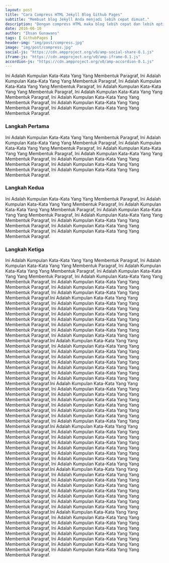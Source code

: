 ```yaml
---
layout: post
title: "Cara Compress HTML Jekyll Blog Github Pages"
subtitle: "Membuat blog Jekyll Anda menjadi lebih cepat dimuat."
description: "Dengan compress HTML maka blog lebih cepat dan lebih optimal dalam pemuatan kode blog."
date: 2016-06-10
author: "Ihsan Gunawans"
tags: [ GithubPages ]
header-img: "img/post/compress.jpg"
image: "img/post/compress.jpg"
social-js: "https://cdn.ampproject.org/v0/amp-social-share-0.1.js"
iframe-js: "https://cdn.ampproject.org/v0/amp-iframe-0.1.js"
accordion-js: "https://cdn.ampproject.org/v0/amp-accordion-0.1.js"
---
```


Ini Adalah Kumpulan Kata-Kata Yang Yang Membentuk Paragraf, Ini Adalah Kumpulan Kata-Kata Yang Yang Membentuk Paragraf, Ini Adalah Kumpulan Kata-Kata Yang Yang Membentuk Paragraf, Ini Adalah Kumpulan Kata-Kata Yang Yang Membentuk Paragraf, Ini Adalah Kumpulan Kata-Kata Yang Yang Membentuk Paragraf, Ini Adalah Kumpulan Kata-Kata Yang Yang Membentuk Paragraf, Ini Adalah Kumpulan Kata-Kata Yang Yang Membentuk Paragraf, Ini Adalah Kumpulan Kata-Kata Yang Yang Membentuk Paragraf.

### Langkah Pertama

Ini Adalah Kumpulan Kata-Kata Yang Yang Membentuk Paragraf, Ini Adalah Kumpulan Kata-Kata Yang Yang Membentuk Paragraf, Ini Adalah Kumpulan Kata-Kata Yang Yang Membentuk Paragraf, Ini Adalah Kumpulan Kata-Kata Yang Yang Membentuk Paragraf, Ini Adalah Kumpulan Kata-Kata Yang Yang Membentuk Paragraf, Ini Adalah Kumpulan Kata-Kata Yang Yang Membentuk Paragraf, Ini Adalah Kumpulan Kata-Kata Yang Yang Membentuk Paragraf, Ini Adalah Kumpulan Kata-Kata Yang Yang Membentuk Paragraf.

### Langkah Kedua

Ini Adalah Kumpulan Kata-Kata Yang Yang Membentuk Paragraf, Ini Adalah Kumpulan Kata-Kata Yang Yang Membentuk Paragraf, Ini Adalah Kumpulan Kata-Kata Yang Yang Membentuk Paragraf, Ini Adalah Kumpulan Kata-Kata Yang Yang Membentuk Paragraf, Ini Adalah Kumpulan Kata-Kata Yang Yang Membentuk Paragraf, Ini Adalah Kumpulan Kata-Kata Yang Yang Membentuk Paragraf, Ini Adalah Kumpulan Kata-Kata Yang Yang Membentuk Paragraf, Ini Adalah Kumpulan Kata-Kata Yang Yang Membentuk Paragraf.

### Langkah Ketiga

Ini Adalah Kumpulan Kata-Kata Yang Yang Membentuk Paragraf, Ini Adalah Kumpulan Kata-Kata Yang Yang Membentuk Paragraf, Ini Adalah Kumpulan Kata-Kata Yang Yang Membentuk Paragraf, Ini Adalah Kumpulan Kata-Kata Yang Yang Membentuk Paragraf, Ini Adalah Kumpulan Kata-Kata Yang Yang Membentuk Paragraf, Ini Adalah Kumpulan Kata-Kata Yang Yang Membentuk Paragraf, Ini Adalah Kumpulan Kata-Kata Yang Yang Membentuk Paragraf, Ini Adalah Kumpulan Kata-Kata Yang Yang Membentuk Paragraf.Ini Adalah Kumpulan Kata-Kata Yang Yang Membentuk Paragraf, Ini Adalah Kumpulan Kata-Kata Yang Yang Membentuk Paragraf, Ini Adalah Kumpulan Kata-Kata Yang Yang Membentuk Paragraf, Ini Adalah Kumpulan Kata-Kata Yang Yang Membentuk Paragraf, Ini Adalah Kumpulan Kata-Kata Yang Yang Membentuk Paragraf, Ini Adalah Kumpulan Kata-Kata Yang Yang Membentuk Paragraf, Ini Adalah Kumpulan Kata-Kata Yang Yang Membentuk Paragraf, Ini Adalah Kumpulan Kata-Kata Yang Yang Membentuk Paragraf.Ini Adalah Kumpulan Kata-Kata Yang Yang Membentuk Paragraf, Ini Adalah Kumpulan Kata-Kata Yang Yang Membentuk Paragraf, Ini Adalah Kumpulan Kata-Kata Yang Yang Membentuk Paragraf, Ini Adalah Kumpulan Kata-Kata Yang Yang Membentuk Paragraf, Ini Adalah Kumpulan Kata-Kata Yang Yang Membentuk Paragraf, Ini Adalah Kumpulan Kata-Kata Yang Yang Membentuk Paragraf, Ini Adalah Kumpulan Kata-Kata Yang Yang Membentuk Paragraf, Ini Adalah Kumpulan Kata-Kata Yang Yang Membentuk Paragraf.Ini Adalah Kumpulan Kata-Kata Yang Yang Membentuk Paragraf, Ini Adalah Kumpulan Kata-Kata Yang Yang Membentuk Paragraf, Ini Adalah Kumpulan Kata-Kata Yang Yang Membentuk Paragraf, Ini Adalah Kumpulan Kata-Kata Yang Yang Membentuk Paragraf, Ini Adalah Kumpulan Kata-Kata Yang Yang Membentuk Paragraf, Ini Adalah Kumpulan Kata-Kata Yang Yang Membentuk Paragraf, Ini Adalah Kumpulan Kata-Kata Yang Yang Membentuk Paragraf, Ini Adalah Kumpulan Kata-Kata Yang Yang Membentuk Paragraf.Ini Adalah Kumpulan Kata-Kata Yang Yang Membentuk Paragraf, Ini Adalah Kumpulan Kata-Kata Yang Yang Membentuk Paragraf, Ini Adalah Kumpulan Kata-Kata Yang Yang Membentuk Paragraf, Ini Adalah Kumpulan Kata-Kata Yang Yang Membentuk Paragraf, Ini Adalah Kumpulan Kata-Kata Yang Yang Membentuk Paragraf, Ini Adalah Kumpulan Kata-Kata Yang Yang Membentuk Paragraf, Ini Adalah Kumpulan Kata-Kata Yang Yang Membentuk Paragraf, Ini Adalah Kumpulan Kata-Kata Yang Yang Membentuk Paragraf.Ini Adalah Kumpulan Kata-Kata Yang Yang Membentuk Paragraf, Ini Adalah Kumpulan Kata-Kata Yang Yang Membentuk Paragraf, Ini Adalah Kumpulan Kata-Kata Yang Yang Membentuk Paragraf, Ini Adalah Kumpulan Kata-Kata Yang Yang Membentuk Paragraf, Ini Adalah Kumpulan Kata-Kata Yang Yang Membentuk Paragraf, Ini Adalah Kumpulan Kata-Kata Yang Yang Membentuk Paragraf, Ini Adalah Kumpulan Kata-Kata Yang Yang Membentuk Paragraf, Ini Adalah Kumpulan Kata-Kata Yang Yang Membentuk Paragraf.Ini Adalah Kumpulan Kata-Kata Yang Yang Membentuk Paragraf, Ini Adalah Kumpulan Kata-Kata Yang Yang Membentuk Paragraf, Ini Adalah Kumpulan Kata-Kata Yang Yang Membentuk Paragraf, Ini Adalah Kumpulan Kata-Kata Yang Yang Membentuk Paragraf, Ini Adalah Kumpulan Kata-Kata Yang Yang Membentuk Paragraf, Ini Adalah Kumpulan Kata-Kata Yang Yang Membentuk Paragraf, Ini Adalah Kumpulan Kata-Kata Yang Yang Membentuk Paragraf, Ini Adalah Kumpulan Kata-Kata Yang Yang Membentuk Paragraf.
